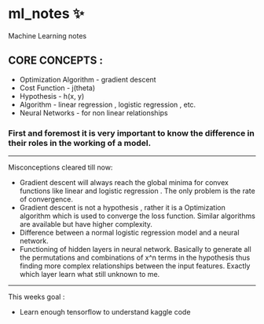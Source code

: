 # ml_notes ✨
Machine Learning notes 

## CORE CONCEPTS : 

- Optimization Algorithm - gradient descent
- Cost Function - j(theta) 
- Hypothesis - h(x, y) 
- Algorithm - linear regression , logistic regression , etc. 
- Neural Networks - for non linear relationships

### First and foremost it is very important to know the difference in their roles in the working of a model.

<hr/>

Misconceptions cleared till now: 

- Gradient descent will always reach the global minima for convex functions like linear and logistic regression . The only problem is the rate of convergence.
- Gradient descent is not a hypothesis , rather it is a Optimization algorithm which is used to converge the loss function. Similar algorithms are available but have higher complexity.
- Difference between a normal logistic regression model and a neural network.
- Functioning of hidden layers in neural network. Basically to generate all the permutations and combinations of x^n terms in the hypothesis thus finding more complex relationships between the input features. Exactly which layer learn what still unknown to me.

<hr/>

This weeks goal : 
- Learn enough tensorflow to understand kaggle code
